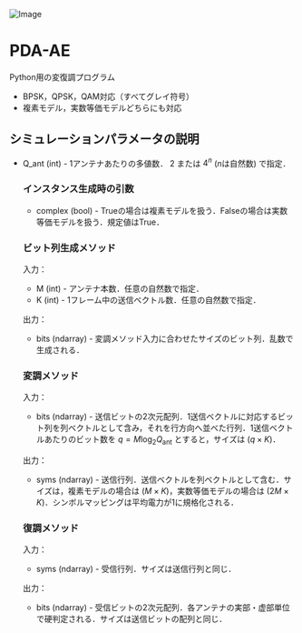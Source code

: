 ![Image](https://github.com/user-attachments/assets/f3a9b51e-3ac4-4d4f-9371-2bf58fbbfd84)

# PDA-AE
Python用の変復調プログラム
- BPSK，QPSK，QAM対応（すべてグレイ符号）
- 複素モデル，実数等価モデルどちらにも対応

## シミュレーションパラメータの説明
- Q_ant (int) - 1アンテナあたりの多値数． $2$ または $4^n$ ($n$は自然数) で指定．

  ### インスタンス生成時の引数

  - complex (bool) - Trueの場合は複素モデルを扱う．Falseの場合は実数等価モデルを扱う．規定値はTrue．
  
  ### ビット列生成メソッド
  入力：
  - M (int) - アンテナ本数．任意の自然数で指定．
  - K (int) - 1フレーム中の送信ベクトル数．任意の自然数で指定．
  
  出力：
  - bits (ndarray) - 変調メソッド入力に合わせたサイズのビット列．乱数で生成される．
  
  ### 変調メソッド
  入力：
  - bits (ndarray) - 送信ビットの2次元配列．1送信ベクトルに対応するビット列を列ベクトルとして含み，それを行方向へ並べた行列．1送信ベクトルあたりのビット数を $q = M \log_2{Q_\mathrm{ant}}$ とすると，サイズは $(q \times K)$．

  出力：
  - syms (ndarray) - 送信行列．送信ベクトルを列ベクトルとして含む．サイズは，複素モデルの場合は $(M \times K)$，実数等価モデルの場合は $(2M \times K)$．シンボルマッピングは平均電力が1に規格化される．

  ### 復調メソッド
  入力：
  - syms (ndarray) - 受信行列．サイズは送信行列と同じ．

  出力：
  - bits (ndarray) - 受信ビットの2次元配列．各アンテナの実部・虚部単位で硬判定される．サイズは送信ビットの配列と同じ．

[^1]: 変調メソッドへ入力する送信ビット列は，必ずしもビット列生成メソッドで作る必要はなく，自分で作ったものでも問題ない．<br>例えば，符号化器などから出力したビット列を，サイズを整えて変調メソッドへ入力することは可能．